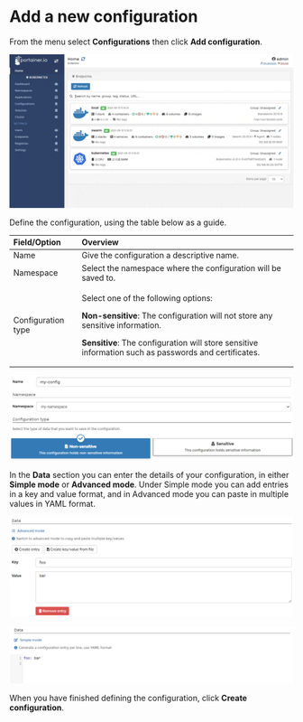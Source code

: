 # Add a new configuration

From the menu select **Configurations** then click **Add configuration**. 

![](../../../.gitbook/assets/configurations-add-1.gif)

Define the configuration, using the table below as a guide.

<table>
  <thead>
    <tr>
      <th style="text-align:left">Field/Option</th>
      <th style="text-align:left">Overview</th>
    </tr>
  </thead>
  <tbody>
    <tr>
      <td style="text-align:left">Name</td>
      <td style="text-align:left">Give the configuration a descriptive name.</td>
    </tr>
    <tr>
      <td style="text-align:left">Namespace</td>
      <td style="text-align:left">Select the namespace where the configuration will be saved to.</td>
    </tr>
    <tr>
      <td style="text-align:left">Configuration type</td>
      <td style="text-align:left">
        <p>Select one of the following options:</p>
        <p></p>
        <p><b>Non-sensitive</b>: The configuration will not store any sensitive information.</p>
        <p><b>Sensitive</b>: The configuration will store sensitive information such
          as passwords and certificates.</p>
      </td>
    </tr>
  </tbody>
</table>

![](../../../.gitbook/assets/configurations-add-2.png)

In the **Data** section you can enter the details of your configuration, in either **Simple mode** or **Advanced mode**. Under Simple mode you can add entries in a key and value format, and in Advanced mode you can paste in multiple values in YAML format.

![Adding data in Simple mode](../../../.gitbook/assets/configurations-add-3.png)

![Adding data in Advanced mode](../../../.gitbook/assets/configurations-add-4.png)

When you have finished defining the configuration, click **Create configuration**.

